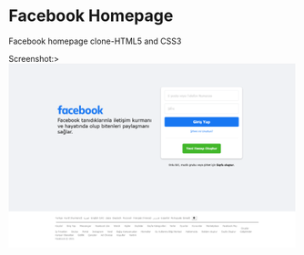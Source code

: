 # Facebook Homepage
Facebook homepage clone-HTML5 and CSS3

Screenshot:>
![Screenshot](/facebook-home-page/Screenshot.png)
